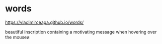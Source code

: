 # words
https://vladimirceapa.github.io/words/

beautiful inscription containing a motivating message when hovering over the mouseи
